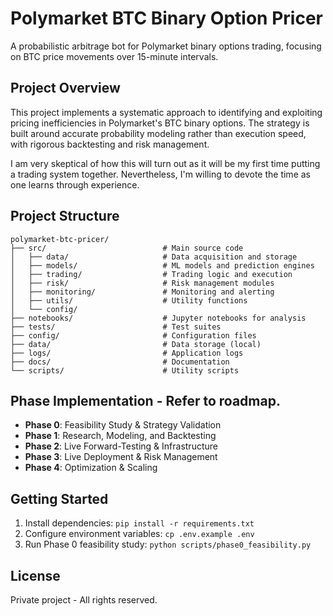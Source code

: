 # Polymarket BTC Binary Option Pricer

A probabilistic arbitrage bot for Polymarket binary options trading, focusing on BTC price movements over 15-minute intervals.

## Project Overview

This project implements a systematic approach to identifying and exploiting pricing inefficiencies in Polymarket's BTC binary options. The strategy is built around accurate probability modeling rather than execution speed, with rigorous backtesting and risk management.

I am very skeptical of how this will turn out as it will be my first time putting a trading system together. Nevertheless, I'm willing to devote the time as one learns through experience.

## Project Structure

```
polymarket-btc-pricer/
├── src/                          # Main source code
│   ├── data/                     # Data acquisition and storage
│   ├── models/                   # ML models and prediction engines
│   ├── trading/                  # Trading logic and execution
│   ├── risk/                     # Risk management modules
│   ├── monitoring/               # Monitoring and alerting
│   ├── utils/                    # Utility functions
│   └── config/                   
├── notebooks/                    # Jupyter notebooks for analysis
├── tests/                        # Test suites
├── config/                       # Configuration files
├── data/                         # Data storage (local)
├── logs/                         # Application logs
├── docs/                         # Documentation
└── scripts/                      # Utility scripts
```

## Phase Implementation - Refer to roadmap.

- **Phase 0**: Feasibility Study & Strategy Validation
- **Phase 1**: Research, Modeling, and Backtesting
- **Phase 2**: Live Forward-Testing & Infrastructure
- **Phase 3**: Live Deployment & Risk Management
- **Phase 4**: Optimization & Scaling

## Getting Started

1. Install dependencies: `pip install -r requirements.txt`
2. Configure environment variables: `cp .env.example .env`
3. Run Phase 0 feasibility study: `python scripts/phase0_feasibility.py`

## License

Private project - All rights reserved.
